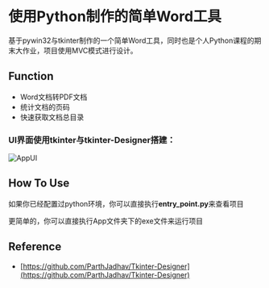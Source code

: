 # 使用Python制作的简单Word工具
基于pywin32与tkinter制作的一个简单Word工具，同时也是个人Python课程的期末大作业，项目使用MVC模式进行设计。  

## Function
* Word文档转PDF文档
* 统计文档的页码
* 快速获取文档总目录

### UI界面使用tkinter与tkinter-Designer搭建：  

![AppUI](https://pic1.imgdb.cn/item/646f521cf024cca173c3e04c.png)

## How To Use
如果你已经配置过python环境，你可以直接执行**entry_point.py**来查看项目  

更简单的，你可以直接执行App文件夹下的exe文件来运行项目

## Reference
* [https://github.com/ParthJadhav/Tkinter-Designer](https://github.com/ParthJadhav/Tkinter-Designer)

